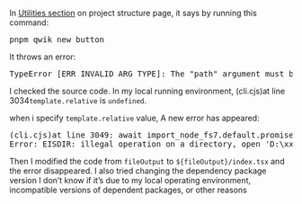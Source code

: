 In [Utilities section](https://qwik.builder.io/docs/project-structure/#utilities) on project structure page, it says by running this command:

<pre>pnpm qwik new button</pre>

It throws an error:

<pre>TypeError [ERR_INVALID_ARG_TYPE]: The "path" argument must be of type string. Received undefined</pre>

I checked the source code. In my local running environment, (cli.cjs)at line 3034`template.relative` is `undefined`.

when i specify `template.relative` value, A new error has appeared:
<pre>(cli.cjs)at line 3049: await import_node_fs7.default.promises.writeFile(fileOutput, templateOut, { encoding: "utf-8" });
Error: EISDIR: illegal operation on a directory, open 'D:\xxx\qwik-xxx\src\components\button'
</pre>

Then I modified the code from `fileOutput` to `${fileOutput}/index.tsx` and the error disappeared.
I also tried changing the dependency package version
I don’t know if it’s due to my local operating environment, incompatible versions of dependent packages, or other reasons

